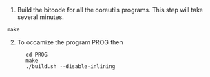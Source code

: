 1. Build the bitcode for all the coreutils programs. This step will take several minutes.

```
make
```

2. To occamize the program PROG then

```
      cd PROG
      make 
      ./build.sh --disable-inlining
```
